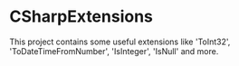 # CSharpExtensions
This project contains some useful extensions like 'ToInt32', 'ToDateTimeFromNumber', 'IsInteger', 'IsNull' and more.
